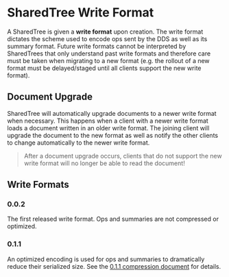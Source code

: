 # SharedTree Write Format

A SharedTree is given a **write format** upon creation. The write format dictates the scheme used to encode ops sent by the DDS as well as its summary format. Future write formats cannot be interpreted by SharedTrees that only understand past write formats and therefore care must be taken when migrating to a new format (e.g. the rollout of a new format must be delayed/staged until all clients support the new write format).

## Document Upgrade

SharedTree will automatically upgrade documents to a newer write format when necessary. This happens when a client with a newer write format loads a document written in an older write format. The joining client will upgrade the document to the new format as well as notify the other clients to change automatically to the newer write format.

> After a document upgrade occurs, clients that do not support the new write format will no longer be able to read the document!

## Write Formats

### 0.0.2

The first released write format. Ops and summaries are not compressed or optimized.

### 0.1.1

An optimized encoding is used for ops and summaries to dramatically reduce their serialized size. See the [0.1.1 compression document](./Compression.md) for details.
